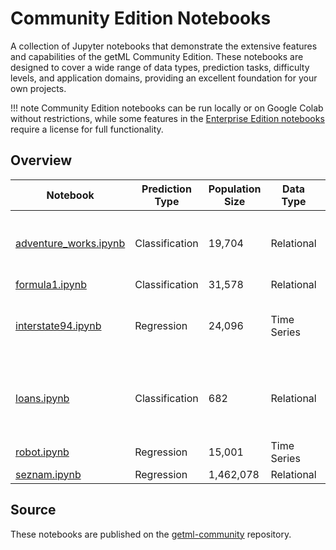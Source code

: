 # Community Edition Notebooks

A collection of Jupyter notebooks that demonstrate the extensive features and 
capabilities of the getML Community Edition. These notebooks are designed to cover a 
wide range of data types, prediction tasks, difficulty levels, and application domains, 
providing an excellent foundation for your own projects.

!!! note
    Community Edition notebooks can be run locally or on Google Colab without restrictions, 
    while some features in the [Enterprise Edition notebooks](../enterprise-notebooks/index.md) require a license for full 
    functionality.

## Overview

| Notebook                                                      | Prediction Type  | Population Size | Data Type   | Target  | Domain           | Difficulty | Comments                                        |
| ------------------------------------------------------------- | ---------------- | --------------- | ----------- |-------- | ---------------- | ---------- | ----------------------------------------------- |
| [adventure_works.ipynb](adventure_works.ipynb) | Classification   | 19,704          | Relational  | Churn   | Customer loyalty | Hard       | Good reference for a complex data model         |
| [formula1.ipynb](formula1.ipynb)               | Classification   | 31,578          | Relational  | Win     | Sports           | Medium     |                                                 |
| [interstate94.ipynb](interstate94.ipynb)       | Regression       | 24,096          | Time Series | Traffic | Transportation   | Easy       | Good notebook to get started on time series     |
| [loans.ipynb](loans.ipynb)                     | Classification   | 682             | Relational  | Default | Finance          | Easy       | Good notebook to get started on relational data |
| [robot.ipynb](robot.ipynb)                     | Regression       | 15,001          | Time Series | Force   | Robotics         | Medium     |                                                 |
| [seznam.ipynb](seznam.ipynb)                   | Regression       | 1,462,078       | Relational  | Volume  | E-commerce       | Medium     |                                                 |

## Source

These notebooks are published on the [getml-community](https://github.com/getml/getml-community/tree/main/demo-notebooks) repository.